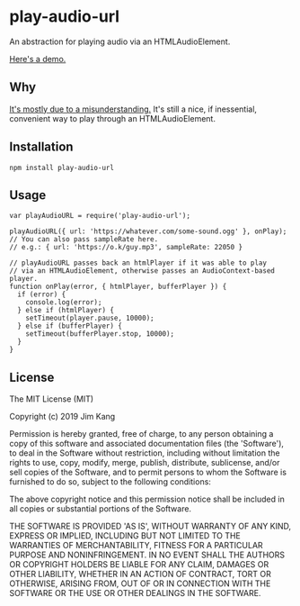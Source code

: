 play-audio-url
==================

An abstraction for playing audio via an HTMLAudioElement.

[Here's a demo.](https://jimkang.com/play-audio-url/)

Why
---

[It's mostly due to a misunderstanding.](https://jimkang.com/weblog/articles/weasley-debugging/) It's still a nice, if inessential, convenient way to play through an HTMLAudioElement.


Installation
------------

    npm install play-audio-url

Usage
-----

    var playAudioURL = require('play-audio-url');

    playAudioURL({ url: 'https://whatever.com/some-sound.ogg' }, onPlay);
    // You can also pass sampleRate here.
    // e.g.: { url: 'https://o.k/guy.mp3', sampleRate: 22050 } 

    // playAudioURL passes back an htmlPlayer if it was able to play
    // via an HTMLAudioElement, otherwise passes an AudioContext-based player.
    function onPlay(error, { htmlPlayer, bufferPlayer }) {
      if (error) {
        console.log(error);
      } else if (htmlPlayer) {
        setTimeout(player.pause, 10000);
      } else if (bufferPlayer) {
        setTimeout(bufferPlayer.stop, 10000);
      }
    }

License
-------

The MIT License (MIT)

Copyright (c) 2019 Jim Kang

Permission is hereby granted, free of charge, to any person obtaining a copy
of this software and associated documentation files (the 'Software'), to deal
in the Software without restriction, including without limitation the rights
to use, copy, modify, merge, publish, distribute, sublicense, and/or sell
copies of the Software, and to permit persons to whom the Software is
furnished to do so, subject to the following conditions:

The above copyright notice and this permission notice shall be included in
all copies or substantial portions of the Software.

THE SOFTWARE IS PROVIDED 'AS IS', WITHOUT WARRANTY OF ANY KIND, EXPRESS OR
IMPLIED, INCLUDING BUT NOT LIMITED TO THE WARRANTIES OF MERCHANTABILITY,
FITNESS FOR A PARTICULAR PURPOSE AND NONINFRINGEMENT. IN NO EVENT SHALL THE
AUTHORS OR COPYRIGHT HOLDERS BE LIABLE FOR ANY CLAIM, DAMAGES OR OTHER
LIABILITY, WHETHER IN AN ACTION OF CONTRACT, TORT OR OTHERWISE, ARISING FROM,
OUT OF OR IN CONNECTION WITH THE SOFTWARE OR THE USE OR OTHER DEALINGS IN
THE SOFTWARE.
